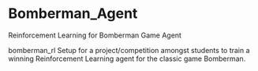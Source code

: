 # Bomberman_Agent
Reinforcement Learning for Bomberman Game Agent

bomberman_rl Setup for a project/competition amongst students to train a winning Reinforcement Learning agent for the classic game Bomberman.
